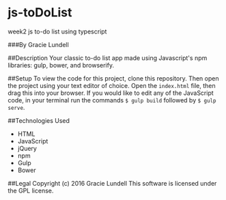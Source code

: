 # js-toDoList
week2 js to-do list using typescript

###By Gracie Lundell

##Description
Your classic to-do list app made using Javascript's npm libraries: gulp, bower, and browserify.

##Setup
To view the code for this project, clone this repository. Then open the project using your text editor of choice. Open the <code>index.html</code> file, then drag this into your browser. If you would like to edit any of the JavaScript code, in your terminal run the commands <code>$ gulp build</code> followed by <code>$ gulp serve</code>.

##Technologies Used
- HTML
- JavaScript
- jQuery
- npm
- Gulp
- Bower

##Legal
Copyright (c) 2016 Gracie Lundell This software is licensed under the GPL license.
